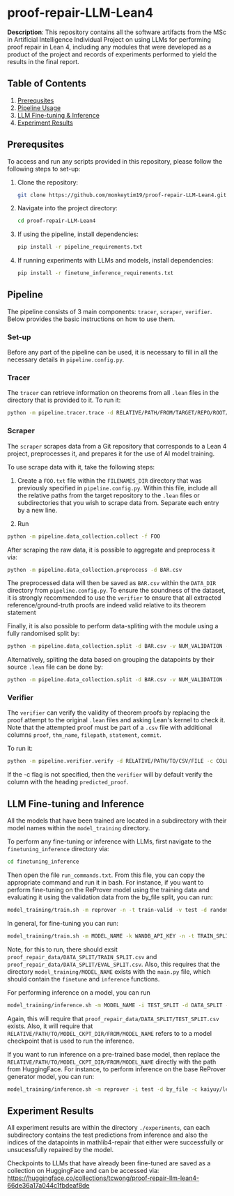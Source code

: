# proof-repair-LLM-Lean4

**Description**: This repository contains all the software artifacts from the MSc in Artificial Intelligence Individual Project on using LLMs for performing proof repair in Lean 4, including any modules that were developed as a product of the project and records of experiments performed to yield the results in the final report.


## Table of Contents

1. [Prerequsites](#prerequsites)
2. [Pipeline Usage](#pipeline)
3. [LLM Fine-tuning & Inference](#model)
4. [Experiment Results](#results)


## Prerequsites

To access and run any scripts provided in this repository, please follow the following steps to set-up:

1. Clone the repository:
    ```bash
    git clone https://github.com/monkeytim19/proof-repair-LLM-Lean4.git
    ```

2. Navigate into the project directory:
    ```bash
    cd proof-repair-LLM-Lean4
    ```

3. If using the pipeline, install dependencies:
    ```bash
    pip install -r pipeline_requirements.txt
    ```

4. If running experiments with LLMs and models, install dependencies:
    ```bash
    pip install -r finetune_inference_requirements.txt
    ```


## Pipeline

The pipeline consists of 3 main components: ```tracer```, ```scraper```, ```verifier```. Below provides the basic instructions on how to use them.

### Set-up

Before any part of the pipeline can be used, it is necessary to fill in all the necessary details in ```pipeline.config.py```.

### Tracer

The ```tracer``` can retrieve information on theorems from all ```.lean``` files in the directory that is provided to it. To run it:
```bash
python -m pipeline.tracer.trace -d RELATIVE/PATH/FROM/TARGET/REPO/ROOT/TO/DIR
```

### Scraper

The ```scraper``` scrapes data from a Git repository that corresponds to a Lean 4 project, preprocesses it, and prepares it for the use of AI model training. 


To use scrape data with it, take the following steps:

1. Create a ```FOO.txt``` file within the ```FILENAMES_DIR``` directory that was previously specified in ```pipeline.config.py```. Within this file, include all the relative paths from the target repository to the ```.lean``` files or subdirectories that you wish to scrape data from. Separate each entry by a new line. 

2.  Run 
```bash
python -m pipeline.data_collection.collect -f FOO
```

After scraping the raw data, it is possible to aggregate and preprocess it via:
```bash
python -m pipeline.data_collection.preprocess -d BAR.csv
```
The preprocessed data will then be saved as ```BAR.csv``` within the ```DATA_DIR``` directory from ```pipeline.config.py```. To ensure the soundness of the dataset, it is strongly recommended to use the ```verifier``` to ensure that all extracted reference/ground-truth proofs are indeed valid relative to its theorem statement

Finally, it is also possible to perform data-spliting with the module using a fully randomised split by:
```bash
python -m pipeline.data_collection.split -d BAR.csv -v NUM_VALIDATION -t NUM_TEST -r
```
Alternatively, spliting the data based on grouping the datapoints by their source ```.lean``` file can be done by:
```bash
python -m pipeline.data_collection.split -d BAR.csv -v NUM_VALIDATION -t NUM_TEST
```

### Verifier

The ```verifier``` can verify the validity of theorem proofs by replacing the proof attempt to the original ```.lean``` files and asking Lean's kernel to check it. 
Note that the attempted proof must be part of a ```.csv``` file with additional columns ```proof```, ```thm_name```, ```filepath```, ```statement```, ```commit```.

To run it:
```bash
python -m pipeline.verifier.verify -d RELATIVE/PATH/TO/CSV/FILE -c COLUMN_NAME_TO_VERIFY
```
If the -c flag is not specified, then the ```verifier``` will by default verify the column with the heading ```predicted_proof```.

## LLM Fine-tuning and Inference

All the models that have been trained are located in a subdirectory with their model names within the ```model_training``` directory.

To perform any fine-tuning or inference with LLMs, first navigate to the ```finetuning_inference``` directory via:
```bash
cd finetuning_inference
```

Then open the file ```run_commands.txt```. From this file, you can copy the appropriate command and run it in bash. For instance, if you want to perform fine-tuning on the ReProver model using the training data and evaluating it using the validation data from the by_file split, you can run:
```bash
model_training/train.sh -m reprover -n -t train-valid -v test -d random
```

In general, for fine-tuning you can run:
```bash
model_training/train.sh -m MODEL_NAME -k WANDB_API_KEY -n -t TRAIN_SPLIT -v EVAL_SPLIT -d DATA_SPLIT
```
Note, for this to run, there should exsit ```proof_repair_data/DATA_SPLIT/TRAIN_SPLIT.csv``` and ```proof_repair_data/DATA_SPLIT/EVAL_SPLIT.csv```. Also, this requires that the directory ```model_training/MODEL_NAME``` exists with the ```main.py``` file, which should contain the ```finetune``` and ```inference``` functions. 

For performing inference on a model, you can run
```bash
model_training/inference.sh -m MODEL_NAME -i TEST_SPLIT -d DATA_SPLIT -c RELATIVE/PATH/TO/MODEL_CKPT_DIR/FROM/MODEL_NAME
```
Again, this will require that ```proof_repair_data/DATA_SPLIT/TEST_SPLIT.csv``` exists. Also, it will require that ```RELATIVE/PATH/TO/MODEL_CKPT_DIR/FROM/MODEL_NAME``` refers to to a model checkpoint that is used to run the inference. 

If you want to run inference on a pre-trained base model, then replace the ```RELATIVE/PATH/TO/MODEL_CKPT_DIR/FROM/MODEL_NAME``` directly with the path from HuggingFace. For instance, to perform inference on the base ReProver generator model, you can run:

```bash
model_training/inference.sh -m reprover -i test -d by_file -c kaiyuy/leandojo-lean4-tacgen-byt5-small -n
```

## Experiment Results

All experiment results are within the directory ```./experiments```, can each subdirectory contains the test predictions from inference and also the indices of the datapoints in mathlib4-repair that either were successfully or unsucessfully repaired by the model. 

Checkpoints to LLMs that have already been fine-tuned are saved as a collection on HuggingFace and can be accessed via: https://huggingface.co/collections/tcwong/proof-repair-llm-lean4-66de36a17a044c1fbdeaf8de
